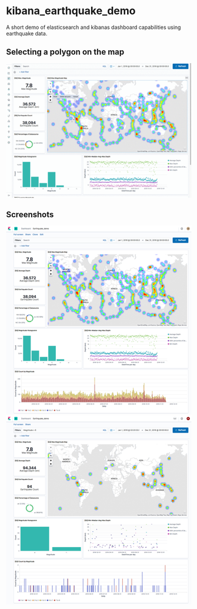 # kibana_earthquake_demo
A short demo of elasticsearch and kibanas dashboard capabilities using earthquake data.

## Selecting a polygon on the map
![select_south_america.gif](https://raw.githubusercontent.com/sebnapi/kibana_earthquake_demo/master/docs/img/select_south_america.gif)

## Screenshots
![Kibana Screenshot 1](https://raw.githubusercontent.com/sebnapi/kibana_earthquake_demo/master/docs/img/kibana_1.png)
![Kibana Screenshot 2](https://raw.githubusercontent.com/sebnapi/kibana_earthquake_demo/master/docs/img/kibana_2.png)
